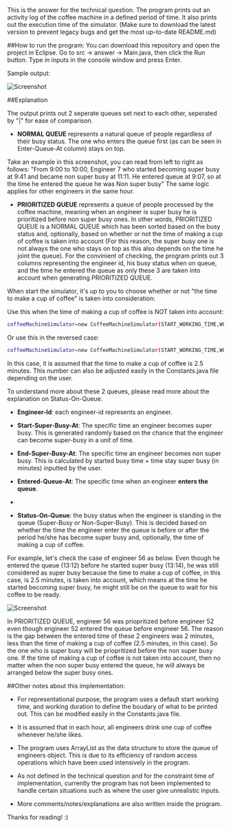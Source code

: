 This is the answer for the technical question. The program prints out an activity log of the coffee machine in a defined period of time. It also prints out the execution time of the simulator. (Make sure to download the latest version to prevent legacy bugs and get the most up-to-date README.md)

##How to run the program:
You can download this repository and open the project in Eclipse. Go to src -> answer -> Main.java, then click the Run button. Type in inputs in the console window and press Enter. 

Sample output:

![Screenshot](https://raw.githubusercontent.com/vinhnghi223/ZI2014-Nghi/master/Screenshot.PNG "Screenshot")

##Explanation

The output prints out 2 seperate queues set next to each other, seperated by "|" for ease of comparison.

* <b>NORMAL QUEUE</b> represents a natural queue of people regardless of their busy status. The one who enters the queue first (as can be seen in Enter-Queue-At column) stays on top.

Take an example in this screenshot, you can read from left to right as follows: "From 9:00 to 10:00, Engineer 7 who started becoming super busy at 9:41 and became non super busy at 11:11. He entered queue at 9:07, so at the time he entered the queue he was Non super busy" The same logic applies for other engineers in the same hour.

* <b>PRIORITIZED QUEUE</b> represents a queue of people processed by the coffee machine, meaning when an engineer is super busy he is prioritized before non super busy ones. In other words, PRIORITIZED QUEUE is a NORMAL QUEUE which has been sorted based on the busy status and, optionally, based on whether or not the time of making a cup of coffee is taken into account (For this reason, the super busy one is not always the one who stays on top as this also depends on the time he joint the queue). For the convinient of checking, the program prints out 3 columns representing the engineer id, his busy status when on queue, and the time he entered the queue as only these 3 are taken into account when generating PRIORITIZED QUEUE. 

When start the simulator, it's up to you to choose whether or not "the time to make a cup of coffee" is taken into consideration:

Use this when the time of making a cup of coffee is NOT taken into account:
```sh
coffeeMachineSimulator=new CoffeeMachineSimulator(START_WORKING_TIME,WORKING_DURATION);
```

Or use this in the reversed case:
```sh
coffeeMachineSimulator=new CoffeeMachineSimulator(START_WORKING_TIME,WORKING_DURATION,MAKE_ONE_COFFEE_TIME);
```
In this case, it is assumed that the time to make a cup of coffee is 2.5 minutes. This number can also be adjusted easily in the Constants.java file depending on the user.

To understand more about these 2 queues, please read more about the explanation on Status-On-Queue.
 
* <b>Engineer-Id</b>: each engineer-id represents an engineer.

* <b>Start-Super-Busy-At</b>: The specific time an engineer becomes super busy. This is generated randomly based on the chance that the engineer can become super-busy in a unit of time.

* <b>End-Super-Busy-At</b>: The specific time an engineer becomes non super busy. This is calculated by started busy time + time stay super busy (in minutes) inputted by the user.

* <b>Entered-Queue-At</b>: The specific time when an engineer <b>enters the queue</b>.
* 
* <b>Status-On-Queue</b>: the busy status when the engineer is standing in the queue (Super-Busy or Non-Super-Busy). This is decided based on whether the time the engineer enter the queue is before or after the period he/she has become super busy and, optionally, the time of making a cup of coffee.

For example, let's check the case of engineer 56 as below. Even though he entered the queue (13:12) before he started super busy (13:14), he was still considered as super busy because the time to make a cup of coffee, in this case, is 2.5 minutes, is taken into account, which means at the time he started becoming super busy, he might still be on the queue to wait for his coffee to be ready. 

![Screenshot](https://raw.githubusercontent.com/vinhnghi223/ZI2014-Nghi/master/Screenshot2.PNG "This is not a bug")

In  PRIORITIZED QUEUE, engineer 56 was priopritized before engineer 52 even though engineer 52 entered the queue before engineer 56. The reason is the gap between the entered time of these 2 engineers was 2 minutes, less than the time of making a cup of coffee (2.5 minutes, in this case). So the one who is super busy will be priopritized before the non super busy one. If the time of making a cup of coffee is not taken into account, then no matter when the non super busy entered the queue, he will always be arranged below the super busy ones.

##Other notes about this implementation:
* For representational purpose, the program uses a default start working time, and working duration to define the boudary of what to be printed out. This can be modified easily in the Constants.java file.

* It is assumed that in each hour, all engineers drink one cup of coffee whenever he/she likes.

* The program uses ArrayList as the data structure to store the queue of engineers object. This is due to its efficiency of random access operations which have been used intensively in the program.

* As not defined in the technical question and for the constraint time of implementation, currently the program has not been implemented to handle certain situations such as where the user give unrealistic inputs.

* More comments/notes/explanations are also written inside the program.

Thanks for reading! :)

